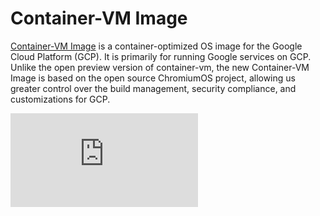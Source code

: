 # Container-VM Image

[Container-VM Image](https://cloud.google.com/compute/docs/containers/vm-image/)
is a container-optimized OS image for the Google Cloud Platform (GCP). It is
primarily for running Google services on GCP. Unlike the open preview version
of container-vm, the new Container-VM Image is based on the open source
ChromiumOS project, allowing us greater control over the build management,
security compliance, and customizations for GCP.


[![Analytics](https://kubernetes-site.appspot.com/UA-36037335-10/GitHub/cluster/gce/gci/README.md?pixel)]()
